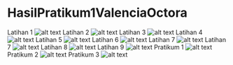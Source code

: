 # HasilPratikum1ValenciaOctora
Latihan 1
![alt text](https://github.com/Valencia31/HasilPratikum1ValenciaOctora/blob/master/Screenshot%20(89).png?raw=true)
Latihan 2
![alt text](https://github.com/Valencia31/HasilPratikum1ValenciaOctora/blob/master/Screenshot%20(94).png?raw=true)
Latihan 3
![alt text](https://github.com/Valencia31/HasilPratikum1ValenciaOctora/blob/master/Screenshot%20(88).png?raw=true)
Latihan 4
![alt text](https://github.com/Valencia31/HasilPratikum1ValenciaOctora/blob/master/Screenshot%20(95).png?raw=true)
Latihan 5
![alt text](https://github.com/Valencia31/HasilPratikum1ValenciaOctora/blob/master/Screenshot%20(93).png?raw=true)
Latihan 6
![alt text](https://github.com/Valencia31/HasilPratikum1ValenciaOctora/blob/master/Screenshot%20(98).png?raw=true)
Latihan 7
![alt text](https://github.com/Valencia31/HasilPratikum1ValenciaOctora/blob/master/Screenshot%20(97).png?raw=true)
Latihan 7
![alt text](https://github.com/Valencia31/HasilPratikum1ValenciaOctora/blob/master/Screenshot%20(100).png?raw=true)
Latihan 8
![alt text](https://github.com/Valencia31/HasilPratikum1ValenciaOctora/blob/master/Screenshot%20(90).png?raw=true)
Latihan 9
![alt text](https://github.com/Valencia31/HasilPratikum1ValenciaOctora/blob/master/Screenshot%20(91).png?raw=true)
Pratikum 1
![alt text](https://github.com/Valencia31/HasilPratikum1ValenciaOctora/blob/master/Screenshot%20(87).png?raw=true)
Pratikum 2
![alt text](https://github.com/Valencia31/HasilPratikum1ValenciaOctora/blob/master/Screenshot%20(101).png?raw=true)
Pratikum 3
![alt text](https://github.com/Valencia31/HasilPratikum1ValenciaOctora/blob/master/Screenshot%20(102).png?raw=true)
